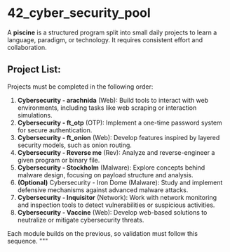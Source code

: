 # 42_cyber_security_pool

A **piscine** is a structured program split into small daily projects to learn a language, paradigm, or technology. It requires consistent effort and collaboration.

## Project List:
Projects must be completed in the following order:

1. **Cybersecurity - arachnida** (Web): Build tools to interact with web environments, including tasks like web scraping or interaction simulations.
2. **Cybersecurity - ft_otp** (OTP): Implement a one-time password system for secure authentication.
3. **Cybersecurity - ft_onion** (Web): Develop features inspired by layered security models, such as onion routing.
4. **Cybersecurity - Reverse me** (Rev): Analyze and reverse-engineer a given program or binary file.
5. **Cybersecurity - Stockholm** (Malware): Explore concepts behind malware design, focusing on payload structure and analysis.
6. **(Optional)** Cybersecurity - Iron Dome (Malware): Study and implement defensive mechanisms against advanced malware attacks.
7. **Cybersecurity - Inquisitor** (Network): Work with network monitoring and inspection tools to detect vulnerabilities or suspicious activities.
8. **Cybersecurity - Vaccine** (Web): Develop web-based solutions to neutralize or mitigate cybersecurity threats.

Each module builds on the previous, so validation must follow this sequence.
"""